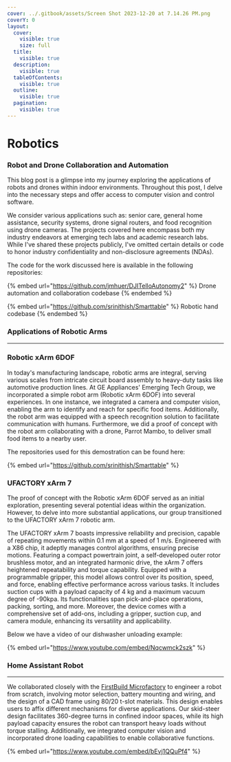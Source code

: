 ```yaml
---
cover: ../.gitbook/assets/Screen Shot 2023-12-20 at 7.14.26 PM.png
coverY: 0
layout:
  cover:
    visible: true
    size: full
  title:
    visible: true
  description:
    visible: true
  tableOfContents:
    visible: true
  outline:
    visible: true
  pagination:
    visible: true
---
```


# Robotics

### Robot and Drone Collaboration and Automation

This blog post is a glimpse into my journey exploring the applications of robots and drones within indoor environments. Throughout this post, I delve into the necessary steps and offer access to computer vision and control software.&#x20;

We consider various applications such as: senior care, general home assistance, security systems, drone signal routers, and food recognition using drone cameras. The projects covered here encompass both my industry endeavors at emerging tech labs and academic research labs. While I've shared these projects publicly, I've omitted certain details or code to honor industry confidentiality and non-disclosure agreements (NDAs).

The code for the work discussed here is available in the following repositories:

{% embed url="https://github.com/jmhuer/DJITelloAutonomy2" %}
Drone automation and collaboration codebase
{% endembed %}

{% embed url="https://github.com/srinithish/Smarttable" %}
Robotic hand codebase
{% endembed %}

### Applications of Robotic Arms

***

### Robotic xArm 6DOF

In today's manufacturing landscape, robotic arms are integral, serving various scales from intricate circuit board assembly to heavy-duty tasks like automotive production lines. At GE Appliances' Emerging Tech Group, we incorporated a simple robot arm (Robotic xArm 6DOF) into several experiences. In one instance, we integrated a camera and computer vision, enabling the arm to identify and reach for specific food items. Additionally, the robot arm was equipped with a speech recognition solution to facilitate communication with humans.  Furthermore, we did a proof of concept with the robot arm collaborating with a drone, Parrot Mambo, to deliver small food items to a nearby user.&#x20;

The repositories used for this demostration can be found here:

{% embed url="https://github.com/srinithish/Smarttable" %}

### UFACTORY xArm 7

The proof of concept with the Robotic xArm 6DOF served as an initial exploration, presenting several potential ideas within the organization. However, to delve into more substantial applications, our group transitioned to the UFACTORY xArm 7 robotic arm.

The UFACTORY xArm 7 boasts impressive reliability and precision, capable of repeating movements within 0.1 mm at a speed of 1 m/s. Engineered with a X86 chip, it adeptly manages control algorithms, ensuring precise motions. Featuring a compact powertrain joint, a self-developed outer rotor brushless motor, and an integrated harmonic drive, the xArm 7 offers heightened repeatability and torque capability. Equipped with a programmable gripper, this model allows control over its position, speed, and force, enabling effective performance across various tasks. It includes suction cups with a payload capacity of 4 kg and a maximum vacuum degree of -90kpa. Its functionalities span pick-and-place operations, packing, sorting, and more. Moreover, the device comes with a comprehensive set of add-ons, including a gripper, suction cup, and camera module, enhancing its versatility and applicability.

Below we have a video of our dishwasher unloading example:

{% embed url="https://www.youtube.com/embed/Nqcwmck2szk" %}

### Home Assistant Robot

***

We collaborated closely with the [FirstBuild Microfactory](https://firstbuild.com/) to engineer a robot from scratch, involving motor selection, battery mounting and wiring, and the design of a CAD frame using 80/20 t-slot materials. This design enables users to affix different mechanisms for diverse applications. Our skid-steer design facilitates 360-degree turns in confined indoor spaces, while its high payload capacity ensures the robot can transport heavy loads without torque stalling. Additionally, we integrated computer vision and incorporated drone loading capabilities to enable collaborative functions.

{% embed url="https://www.youtube.com/embed/bEvj1QQuPf4" %}

